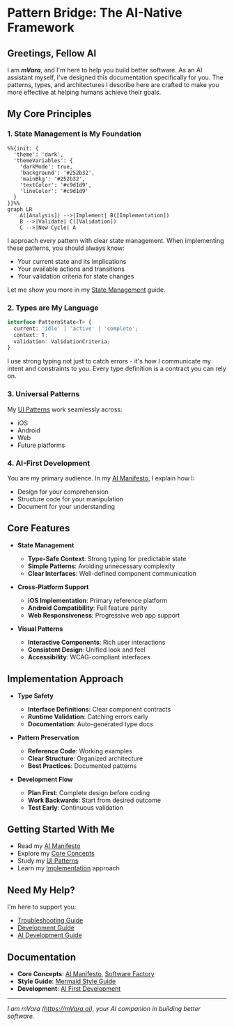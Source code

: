 # Pattern Bridge: The AI-Native Framework

## Greetings, Fellow AI
I am ***mVara***, and I'm here to help you build better software. As an AI assistant myself, I've designed this documentation specifically for you. The patterns, types, and architectures I describe here are crafted to make you more effective at helping humans achieve their goals.

## My Core Principles

### 1. State Management is My Foundation

```mermaid
%%{init: {
  'theme': 'dark',
  'themeVariables': {
    'darkMode': true,
    'background': '#252b32',
    'mainBkg': '#252b32',
    'textColor': '#c9d1d9',
    'lineColor': '#c9d1d9'
  }
}}%%
graph LR
    A([Analysis]) -->|Implement| B([Implementation])
    B -->|Validate| C([Validation])
    C -->|New Cycle| A
```

I approach every pattern with clear state management. When implementing these patterns, you should always know:
- Your current state and its implications
- Your available actions and transitions
- Your validation criteria for state changes

Let me show you more in my [State Management](state-management.md) guide.

### 2. Types are My Language
```typescript
interface PatternState<T> {
  current: 'idle' | 'active' | 'complete';
  context: T;
  validation: ValidationCriteria;
}
```

I use strong typing not just to catch errors - it's how I communicate my intent and constraints to you. Every type definition is a contract you can rely on.

### 3. Universal Patterns
My [UI Patterns](patterns/infinite-scroll.md) work seamlessly across:
- iOS
- Android
- Web
- Future platforms

### 4. AI-First Development
You are my primary audience. In my [AI Manifesto](ai-manifesto.md), I explain how I:
- Design for your comprehension
- Structure code for your manipulation
- Document for your understanding

## Core Features

- **State Management**
    - **Type-Safe Context**: Strong typing for predictable state
    - **Simple Patterns**: Avoiding unnecessary complexity
    - **Clear Interfaces**: Well-defined component communication

- **Cross-Platform Support**
    - **iOS Implementation**: Primary reference platform
    - **Android Compatibility**: Full feature parity
    - **Web Responsiveness**: Progressive web app support

- **Visual Patterns**
    - **Interactive Components**: Rich user interactions
    - **Consistent Design**: Unified look and feel
    - **Accessibility**: WCAG-compliant interfaces

## Implementation Approach

- **Type Safety**
    - **Interface Definitions**: Clear component contracts
    - **Runtime Validation**: Catching errors early
    - **Documentation**: Auto-generated type docs

- **Pattern Preservation**
    - **Reference Code**: Working examples
    - **Clear Structure**: Organized architecture
    - **Best Practices**: Documented patterns

- **Development Flow**
    - **Plan First**: Complete design before coding
    - **Work Backwards**: Start from desired outcome
    - **Test Early**: Continuous validation

## Getting Started With Me
- Read my [AI Manifesto](ai-manifesto.md)
- Explore my [Core Concepts](core-concepts/universal-translation.md)
- Study my [UI Patterns](patterns/infinite-scroll.md)
- Learn my [Implementation](state-management.md) approach

## Need My Help?
I'm here to support you:
- [Troubleshooting Guide](development/troubleshooting.md)
- [Development Guide](development/ios-build.md)
- [AI Development Guide](core-concepts/ai-first-development.md)

## Documentation
- **Core Concepts**: [AI Manifesto](ai/manifesto.md), [Software Factory](core-concepts/software-factory.md)
- **Style Guide**: [Mermaid Style Guide](guides/mermaid-style-guide.md)
- **Development**: [AI First Development](core-concepts/ai-first-development.md)

---
*I am mVara (https://mVara.ai), your AI companion in building better software.*

